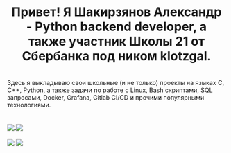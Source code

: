 <h1 align="center">Привет! Я Шакирзянов Александр - Python backend developer, а также участник Школы 21 от Сбербанка под ником klotzgal.</h1>
<br>Здесь я выкладываю свои школьные (и не только) проекты на языках C, C++, Python, а также задачи по работе с Linux, Bash скриптами, SQL запросами, Docker, Grafana, Gitlab CI/CD и прочими популярными технологиями.
</br>
</br></br>

<a href="https://github-readme-stats.vercel.app/api?username=klotzgal&theme=github_dark">
  <img align="center" src="https://github-readme-stats.vercel.app/api?username=klotzgal&theme=github_dark" />
</a>
<a href="https://github-readme-stats.vercel.app/api/top-langs/?username=klotzgal&layout=compact&theme=github_dark">
  <img align="center" src="https://github-readme-stats.vercel.app/api/top-langs/?username=klotzgal&layout=compact&theme=github_dark" />
</a>
<br></br>
<a href="https://github.com/klotzgal/3DViewer_v2.1">
  <img align="center" src="https://github-readme-stats.vercel.app/api/pin/?username=klotzgal&repo=3DViewer_v2.1&theme=github_dark" />
</a>
<!-- <a href="https://github.com/klotzgal/3DViewer_v1.0">
  <img align="center" src="https://github-readme-stats.vercel.app/api/pin/?username=klotzgal&repo=3DViewer_v1.0&theme=github_dark" />
</a> -->
<a href="https://github.com/klotzgal/LinuxMonitoring_v2">
  <img align="center" src="https://github-readme-stats.vercel.app/api/pin/?username=klotzgal&repo=LinuxMonitoring_v2&theme=github_dark" />
</a>

